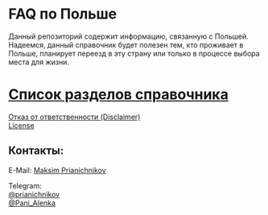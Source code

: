 # FAQ по Польше

Данный репозиторий содержит информацию, связанную с Польшей.  
Надеемся, данный справочник будет полезен тем, кто проживает в Польше, планирует переезд в эту страну или только в процессе выбора места для жизни.  

# [Список разделов справочника](toc.md)

[Отказ от ответственности (Disclaimer)](disclaimer.md)  
[License](LICENSE.md)  

## Контакты:
E-Mail: [Maksim Prianichnikov](mailto::prianichnikov.maksim@gmail.com)  

Telegram:  
[@prianichnikov](https://t.me/prianichnikov)  
[@Pani_Alenka](https://t.me/Pani_Alenka)  